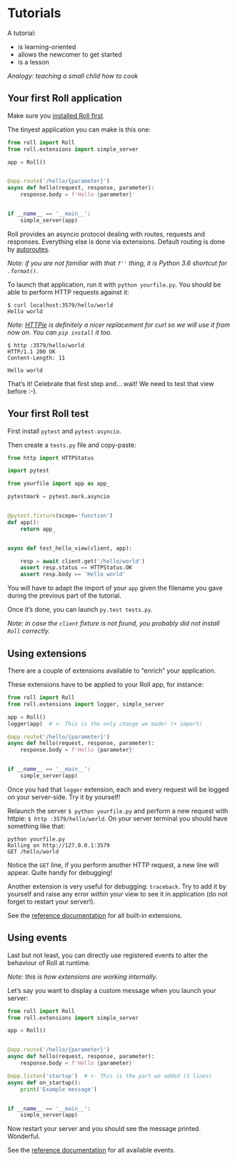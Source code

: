 # Tutorials

A tutorial:

* is learning-oriented
* allows the newcomer to get started
* is a lesson

*Analogy: teaching a small child how to cook*


## Your first Roll application

Make sure you [installed Roll first](how-to-guides.md#how-to-install-roll).

The tinyest application you can make is this one:

```python
from roll import Roll
from roll.extensions import simple_server

app = Roll()


@app.route('/hello/{parameter}')
async def hello(request, response, parameter):
    response.body = f'Hello {parameter}'


if __name__ == '__main__':
    simple_server(app)
```

Roll provides an asyncio protocol dealing with routes, requests and
responses. Everything else is done via extensions. Default routing is
done by [autoroutes](https://github.com/pyrates/autoroutes).

*Note: if you are not familiar with that `f''` thing, it is Python 3.6
shortcut for `.format()`.*

To launch that application, run it with `python yourfile.py`. You should
be able to perform HTTP requests against it:

```
$ curl localhost:3579/hello/world
Hello world
```

*Note: [HTTPie](https://httpie.org/) is definitely a nicer replacement
for curl so we will use it from now on. You can `pip install` it too.*

```
$ http :3579/hello/world
HTTP/1.1 200 OK
Content-Length: 11

Hello world
```

That’s it! Celebrate that first step and… wait!
We need to test that view before :-).


## Your first Roll test

First install `pytest` and `pytest-asyncio`.

Then create a `tests.py` file and copy-paste:

```python
from http import HTTPStatus

import pytest

from yourfile import app as app_

pytestmark = pytest.mark.asyncio


@pytest.fixture(scope='function')
def app():
    return app_


async def test_hello_view(client, app):

    resp = await client.get('/hello/world')
    assert resp.status == HTTPStatus.OK
    assert resp.body == 'Hello world'
```

You will have to adapt the import of your `app` given the filename
you gave during the previous part of the tutorial.

Once it’s done, you can launch `py.test tests.py`.

*Note: in case the `client` fixture is not found, you probably did not
install `Roll` correctly.*


## Using extensions

There are a couple of extensions available to “enrich” your application.

These extensions have to be applied to your Roll app, for instance:

```python
from roll import Roll
from roll.extensions import logger, simple_server

app = Roll()
logger(app)  # <- This is the only change we made! (+ import)

@app.route('/hello/{parameter}')
async def hello(request, response, parameter):
    response.body = f'Hello {parameter}'


if __name__ == '__main__':
    simple_server(app)
```

Once you had that `logger` extension, each and every request will be
logged on your server-side. Try it by yourself!

Relaunch the server `$ python yourfile.py` and perform a new request with
httpie: `$ http :3579/hello/world`. On your server terminal you should
have something like that:

```
python yourfile.py
Rolling on http://127.0.0.1:3579
GET /hello/world
```

Notice the `GET` line, if you perform another HTTP request, a new line
will appear. Quite handy for debugging!

Another extension is very useful for debugging: `traceback`. Try to add
it by yourself and raise any error *within* your view to see it in
application (do not forget to restart your server!).

See the [reference documentation](reference.md#extensions) for all
built-in extensions.


## Using events

Last but not least, you can directly use registered events to alter the
behaviour of Roll at runtime.

*Note: this is how extensions are working internally.*

Let’s say you want to display a custom message when you launch your
server:

```python
from roll import Roll
from roll.extensions import simple_server

app = Roll()


@app.route('/hello/{parameter}')
async def hello(request, response, parameter):
    response.body = f'Hello {parameter}'

@app.listen('startup')  # <- This is the part we added (3 lines)
async def on_startup():
    print('Example message')


if __name__ == '__main__':
    simple_server(app)
```

Now restart your server and you should see the message printed.
Wonderful.

See the [reference documentation](reference.md#events) for all available
events.
